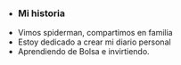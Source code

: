 - ### Mi historia
- Vimos spiderman, compartimos en familia
- Estoy dedicado a crear mi diario personal
- Aprendiendo de Bolsa e invirtiendo.